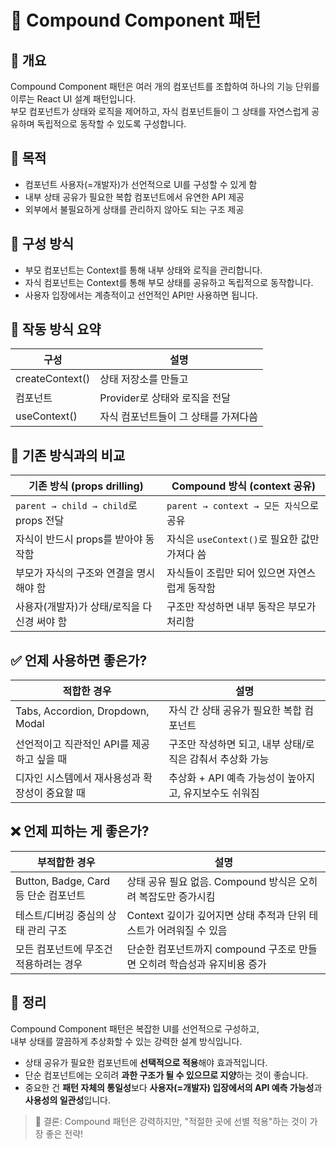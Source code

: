 # 🧩 Compound Component 패턴

## 📖 개요

Compound Component 패턴은 여러 개의 컴포넌트를 조합하여 하나의 기능 단위를 이루는 React UI 설계 패턴입니다.  
부모 컴포넌트가 상태와 로직을 제어하고, 자식 컴포넌트들이 그 상태를 자연스럽게 공유하며 독립적으로 동작할 수 있도록 구성합니다.

## 🎯 목적

- 컴포넌트 사용자(=개발자)가 선언적으로 UI를 구성할 수 있게 함
- 내부 상태 공유가 필요한 복합 컴포넌트에서 유연한 API 제공
- 외부에서 불필요하게 상태를 관리하지 않아도 되는 구조 제공

## 🧱 구성 방식
- 부모 컴포넌트는 Context를 통해 내부 상태와 로직을 관리합니다.
- 자식 컴포넌트는 Context를 통해 부모 상태를 공유하고 독립적으로 동작합니다.
- 사용자 입장에서는 계층적이고 선언적인 API만 사용하면 됩니다.

## 🧱 작동 방식 요약
| 구성                 | 설명                                                                 |
|---------------------|----------------------------------------------------------------------|
| createContext()     | 상태 저장소를 만들고                            |
| 컴포넌트              | Provider로 상태와 로직을 전달               |
| useContext() | 자식 컴포넌트들이 그 상태를 가져다씀                 |


## 🧱 기존 방식과의 비교
| 기존 방식 (props drilling)           | Compound 방식 (context 공유)                       |
|--------------------------------------|----------------------------------------------------|
| `parent → child → child`로 props 전달 | `parent → context → 모든 자식`으로 공유             |
| 자식이 반드시 props를 받아야 동작함   | 자식은 `useContext()`로 필요한 값만 가져다 씀       |
| 부모가 자식의 구조와 연결을 명시해야 함 | 자식들이 조립만 되어 있으면 자연스럽게 동작함     |
| 사용자(개발자)가 상태/로직을 다 신경 써야 함 | 구조만 작성하면 내부 동작은 부모가 처리함          |


## ✅ 언제 사용하면 좋은가?

| 적합한 경우                           | 설명                                                                 |
|--------------------------------------|----------------------------------------------------------------------|
| Tabs, Accordion, Dropdown, Modal     | 자식 간 상태 공유가 필요한 복합 컴포넌트                            |
| 선언적이고 직관적인 API를 제공하고 싶을 때 | 구조만 작성하면 되고, 내부 상태/로직은 감춰서 추상화 가능               |
| 디자인 시스템에서 재사용성과 확장성이 중요할 때 | 추상화 + API 예측 가능성이 높아지고, 유지보수도 쉬워짐                  |


## ❌ 언제 피하는 게 좋은가?

| 부적합한 경우                          | 설명                                                                  |
|---------------------------------------|-----------------------------------------------------------------------|
| Button, Badge, Card 등 단순 컴포넌트   | 상태 공유 필요 없음. Compound 방식은 오히려 복잡도만 증가시킴          |
| 테스트/디버깅 중심의 상태 관리 구조    | Context 깊이가 깊어지면 상태 추적과 단위 테스트가 어려워질 수 있음     |
| 모든 컴포넌트에 무조건 적용하려는 경우 | 단순한 컴포넌트까지 compound 구조로 만들면 오히려 학습성과 유지비용 증가 |


## 🧭 정리

Compound Component 패턴은 복잡한 UI를 선언적으로 구성하고,  
내부 상태를 깔끔하게 추상화할 수 있는 강력한 설계 방식입니다.

- 상태 공유가 필요한 컴포넌트에 **선택적으로 적용**해야 효과적입니다.
- 단순 컴포넌트에는 오히려 **과한 구조가 될 수 있으므로 지양**하는 것이 좋습니다.
- 중요한 건 **패턴 자체의 통일성**보다 **사용자(=개발자) 입장에서의 API 예측 가능성**과 **사용성의 일관성**입니다.


> 📌 결론: Compound 패턴은 강력하지만, "적절한 곳에 선별 적용"하는 것이 가장 좋은 전략!